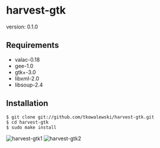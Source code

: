 harvest-gtk
===

version: 0.1.0

## Requirements
- valac-0.18
- gee-1.0
- gtk+-3.0
- libxml-2.0
- libsoup-2.4

## Installation

	$ git clone git://github.com/tkowalewski/harvest-gtk.git
	$ cd harvest-gtk
	$ sudo make install

![harvest-gtk1](http://tkowalewski.pl/image/harvest-gtk1.png)
![harvest-gtk2](http://tkowalewski.pl/image/harvest-gtk2.png)
